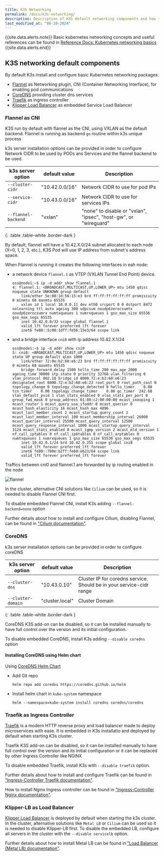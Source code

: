 ```yaml
---
title: K3S Networking
permalink: /docs/k3s-networking/
description: Description of K3S default networking components and how they can be configured.
last_modified_at: "06-10-2024"
---
```


{{site.data.alerts.note}}
Basic kubernetes networking concepts and useful references can be found in [Reference Docs: Kubernetes networking basics](/docs/k8s-networking/) 
{{site.data.alerts.end}}

## K3S networking default components

By default K3s install and configure basic Kubernetes networking packages:

- [Flannel](https://github.com/flannel-io/flannel) as Networking plugin, CNI (Container Networking Interface), for enabling pod communications
- [CoreDNS](https://coredns.io/) providing cluster dns services
- [Traefik](https://traefik.io/) as ingress controller
- [Klipper Load Balancer](https://github.com/k3s-io/klipper-lb) as embedded Service Load Balancer

### Flannel as CNI

K3S run by default with flannel as the CNI, using VXLAN as the default backend. Flannel is running as backend `go` routine within k3s unique process

k3s server installation options can be provided in order to configure Network CIDR to be used by PODs ans Services and the flannel backend to be used.

| k3s server option | default value | Description |
| ----- | ---- |---- |
| `--cluster-cidr` | "10.42.0.0/16" | Network CIDR to use for pod IPs
| `--service-cidr` | "10.43.0.0/16" | Network CIDR to use for services IPs
| `--flannel-backend` | "vxlan" | "none" to disable or "vxlan", "ipsec", "host-gw", or "wireguard"
{: .table .table-white .border-dark }

By default, flannel will have a 10.42.X.0/24 subnet allocated to each node (X=0, 1, 2, 3, etc.), K3S Pod will use IP address from subnet's address space.

When Flannel is running it creates the following interfaces in eah node:

- a network device `flannel.1` as VTEP (VXLAN Tunnel End Point) device.

    ```shell
    oss@node1:~$ ip -d addr show flannel.1
    4: flannel.1: <BROADCAST,MULTICAST,UP,LOWER_UP> mtu 1450 qdisc noqueue state UNKNOWN group default
        link/ether 5e:08:1d:56:15:e3 brd ff:ff:ff:ff:ff:ff promiscuity 0 minmtu 68 maxmtu 65535
        vxlan id 1 local 10.0.0.11 dev eth0 srcport 0 0 dstport 8472 nolearning ttl auto ageing 300 udpcsum noudp6zerocsumtx noudp6zerocsumrx numtxqueues 1 numrxqueues 1 gso_max_size 65536 gso_max_segs 65535
        inet 10.42.0.0/32 scope global flannel.1
        valid_lft forever preferred_lft forever
        inet6 fe80::5c08:1dff:fe56:15e3/64 scope link
    ```
- and a bridge interface `cni0` with ip address 10.42.X.1/24

    ```shell
    oss@node1:~$ ip -d addr show cni0
    5: cni0: <BROADCAST,MULTICAST,UP,LOWER_UP> mtu 1450 qdisc noqueue state UP group default qlen 1000
        link/ether 72:0e:b2:60:e6:23 brd ff:ff:ff:ff:ff:ff promiscuity 0 minmtu 68 maxmtu 65535
        bridge forward_delay 1500 hello_time 200 max_age 2000 ageing_time 30000 stp_state 0 priority 32768 vlan_filtering 0 vlan_protocol 802.1Q bridge_id 8000.72:e:b2:60:e6:23 designated_root 8000.72:e:b2:60:e6:23 root_port 0 root_path_cost 0 topology_change 0 topology_change_detected 0 hello_timer    0.00 tcn_timer    0.00 topology_change_timer    0.00 gc_timer  242.68 vlan_default_pvid 1 vlan_stats_enabled 0 vlan_stats_per_port 0 group_fwd_mask 0 group_address 01:80:c2:00:00:00 mcast_snooping 1 mcast_router 1 mcast_query_use_ifaddr 0 mcast_querier 0 mcast_hash_elasticity 16 mcast_hash_max 4096 mcast_last_member_count 2 mcast_startup_query_count 2 mcast_last_member_interval 100 mcast_membership_interval 26000 mcast_querier_interval 25500 mcast_query_interval 12500 mcast_query_response_interval 1000 mcast_startup_query_interval 3124 mcast_stats_enabled 0 mcast_igmp_version 2 mcast_mld_version 1 nf_call_iptables 0 nf_call_ip6tables 0 nf_call_arptables 0 numtxqueues 1 numrxqueues 1 gso_max_size 65536 gso_max_segs 65535
        inet 10.42.0.1/24 brd 10.42.0.255 scope global cni0
        valid_lft forever preferred_lft forever
        inet6 fe80::700e:b2ff:fe60:e623/64 scope link
        valid_lft forever preferred_lft forever
    ```

Traffics between cni0 and flannel.1 are forwarded by ip routing enabled in the node

![flannel](/assets/img/flannel.png)

In the cluster, alternative CNI solutions like `Cilium` can be used, so it is needed to disable Flannel CNI first.

To disable embedded Flannel CNI, install K3s adding `--flannel-backend=none` option

Further details about how to install and configure Cilium, disabling Flannel, can be found in ["Cilium documentation"](/docs/cilium/).

### CoreDNS

k3s server installation options can be provided in order to configure coreDNS

| k3s server option | default value | Description |
| ----- | ---- |---- |
| `--cluster-dns` | "10.43.0.10"	| Cluster IP for coredns service. Should be in your service-cidr range
| `--cluster-domain` | "cluster.local" | Cluster Domain
{: .table .table-white .border-dark }

CoreDNS K3S add-on can be disabled, so it can be installed manually to have full control over the version and its initial configuration.

To disable embedded CoreDNS, install K3s adding `--disable coredns` option

#### Installing CoreDNS using Helm chart

Using [CoreDNS Helm Chart](https://github.com/coredns/helm)

- Add Git repo

  ```shell
  helm repo add coredns https://coredns.github.io/helm
  ```

- Install helm chart in `kube-system` namespace
  ```shell
  helm --namespace=kube-system install coredns coredns/coredns
  ```


### Traefik as Ingress Controller

[Traefik](https://traefik.io/) is a modern HTTP reverse proxy and load balancer made to deploy microservices with ease. It is embedded in K3s installatio and deployed by default when starting K3s cluster.

Traefik K3S add-on can be disabled, so it can be installed manually to have full control over the version and its initial configuration or it can be replaced by other Ingress Controller like NGINX

To disable embedded Traefik, install K3s with `--disable traefik` option.

Further details about how to install and configure Traefik can be found in ["Ingress-Controller Traefik documentation"](/docs/traefik/).

How to install Nginx Ingress controller can be found in ["Ingress-Controller Nginx documentation"](/docs/nginx/).

### Klipper-LB as Load Balancer

[Klipper Load Balancer](https://github.com/k3s-io/klipper-lb) is deployed by default when starting the k3s cluster.
In the cluster, alternative solutions like `Metal LB` or `Cilium` can be used so it is needed to disable Klipper-LB first.
To disable the embedded LB, configure all servers in the cluster with the `--disable servicelb` option.

Further details about how to install Metal LB can be found in ["Load Balancer (Metal LB) documentation"](/docs/metallb/).


